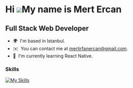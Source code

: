 Hi ![](https://user-images.githubusercontent.com/18350557/176309783-0785949b-9127-417c-8b55-ab5a4333674e.gif)My name is Mert Ercan
==================================================================================================================================
Full Stack Web Developer
-------------------------

* 🌍  I'm based in Istanbul.
* ✉️  You can contact me at [mertirfanercan@gmail.com](mailto:mertirfanercan@gmail.com).
* 🧠  I'm currently learning React Native.
<!--* 🖥️  See my portfolio at [https://mertercan.tech/] -->

### Skills


[![My Skills](https://skillicons.dev/icons?i=java,spring,hibernate,maven,js,ts,html,css,vue,nuxtjs,react,nextjs,nodejs,express,nestjs,python,go,postgres,mysql,mongodb,docker,git,github,linux,idea)](https://skillicons.dev)


